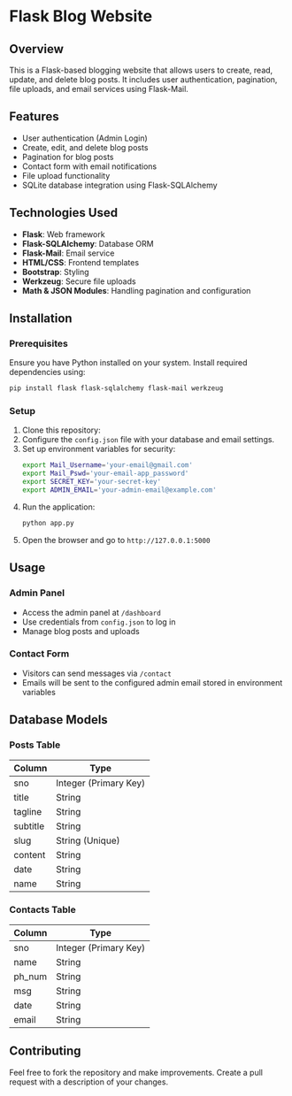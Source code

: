 # Flask Blog Website

## Overview
This is a Flask-based blogging website that allows users to create, read, update, and delete blog posts. It includes user authentication, pagination, file uploads, and email services using Flask-Mail.

## Features
- User authentication (Admin Login)
- Create, edit, and delete blog posts
- Pagination for blog posts
- Contact form with email notifications
- File upload functionality
- SQLite database integration using Flask-SQLAlchemy

## Technologies Used
- **Flask**: Web framework
- **Flask-SQLAlchemy**: Database ORM
- **Flask-Mail**: Email service
- **HTML/CSS**: Frontend templates
- **Bootstrap**: Styling
- **Werkzeug**: Secure file uploads
- **Math & JSON Modules**: Handling pagination and configuration

## Installation
### Prerequisites
Ensure you have Python installed on your system. Install required dependencies using:
```sh
pip install flask flask-sqlalchemy flask-mail werkzeug
```

### Setup
1. Clone this repository:
2. Configure the `config.json` file with your database and email settings.
3. Set up environment variables for security:
   ```sh
   export Mail_Username='your-email@gmail.com'
   export Mail_Pswd='your-email-app_password'
   export SECRET_KEY='your-secret-key'
   export ADMIN_EMAIL='your-admin-email@example.com'
   ```
4. Run the application:
   ```sh
   python app.py
   ```
5. Open the browser and go to `http://127.0.0.1:5000`

## Usage
### Admin Panel
- Access the admin panel at `/dashboard`
- Use credentials from `config.json` to log in
- Manage blog posts and uploads

### Contact Form
- Visitors can send messages via `/contact`
- Emails will be sent to the configured admin email stored in environment variables

## Database Models
### **Posts Table**
| Column  | Type |
|---------|------|
| sno     | Integer (Primary Key) |
| title   | String |
| tagline | String |
| subtitle | String |
| slug    | String (Unique) |
| content | String |
| date    | String |
| name    | String |

### **Contacts Table**
| Column  | Type |
|---------|------|
| sno     | Integer (Primary Key) |
| name    | String |
| ph_num  | String |
| msg     | String |
| date    | String |
| email   | String |

## Contributing
Feel free to fork the repository and make improvements. Create a pull request with a description of your changes.


